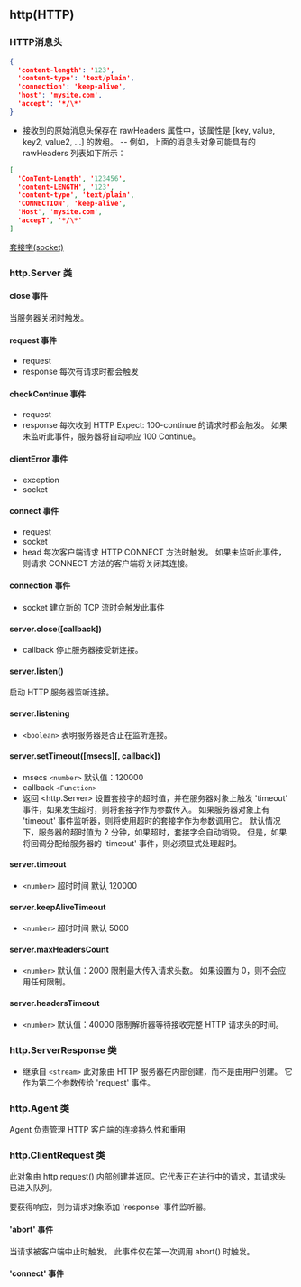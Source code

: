 ## http(HTTP)

### HTTP消息头
```json
{ 
  'content-length': '123',
  'content-type': 'text/plain',
  'connection': 'keep-alive',
  'host': 'mysite.com',
  'accept': '*/\*'
}
```
- 接收到的原始消息头保存在 rawHeaders 属性中，该属性是 [key, value, key2, value2, ...] 的数组。
-- 例如，上面的消息头对象可能具有的 rawHeaders 列表如下所示：
```json
[ 
  'ConTent-Length', '123456',
  'content-LENGTH', '123',
  'content-type', 'text/plain',
  'CONNECTION', 'keep-alive',
  'Host', 'mysite.com',
  'accepT', '*/\*' 
]
```
[套接字(socket)](https://baike.baidu.com/item/%E5%A5%97%E6%8E%A5%E5%AD%97/9637606?fr=aladdin)
### http.Server 类
#### close 事件
当服务器关闭时触发。
#### request 事件
- request
- response
每次有请求时都会触发
#### checkContinue 事件
- request
- response
每次收到 HTTP Expect: 100-continue 的请求时都会触发。 如果未监听此事件，服务器将自动响应 100 Continue。
#### clientError 事件
- exception
- socket
#### connect 事件
- request
- socket
- head
每次客户端请求 HTTP CONNECT 方法时触发。 如果未监听此事件，则请求 CONNECT 方法的客户端将关闭其连接。
#### connection 事件
- socket
建立新的 TCP 流时会触发此事件

#### server.close([callback])
- callback
停止服务器接受新连接。
#### server.listen()
启动 HTTP 服务器监听连接。
#### server.listening
- `<boolean>` 表明服务器是否正在监听连接。
#### server.setTimeout([msecs][, callback])
- msecs `<number>` 默认值：120000
- callback `<Function>`
- 返回 <http.Server>
设置套接字的超时值，并在服务器对象上触发 'timeout' 事件，如果发生超时，则将套接字作为参数传入。
如果服务器对象上有 'timeout' 事件监听器，则将使用超时的套接字作为参数调用它。
默认情况下，服务器的超时值为 2 分钟，如果超时，套接字会自动销毁。 但是，如果将回调分配给服务器的 'timeout' 事件，则必须显式处理超时。
#### server.timeout
- `<number>` 超时时间  默认 120000
#### server.keepAliveTimeout
- `<number>` 超时时间 默认 5000
#### server.maxHeadersCount
- `<number>` 默认值：2000
限制最大传入请求头数。 如果设置为 0，则不会应用任何限制。
#### server.headersTimeout
- `<number>` 默认值：40000
限制解析器等待接收完整 HTTP 请求头的时间。

### http.ServerResponse 类
- 继承自 `<stream>`
此对象由 HTTP 服务器在内部创建，而不是由用户创建。 它作为第二个参数传给 'request' 事件。

### http.Agent 类
Agent 负责管理 HTTP 客户端的连接持久性和重用

### http.ClientRequest 类
此对象由 http.request() 内部创建并返回。它代表正在进行中的请求，其请求头已进入队列。 

要获得响应，则为请求对象添加 'response' 事件监听器。 
#### 'abort' 事件
当请求被客户端中止时触发。 此事件仅在第一次调用 abort() 时触发。

#### 'connect' 事件

